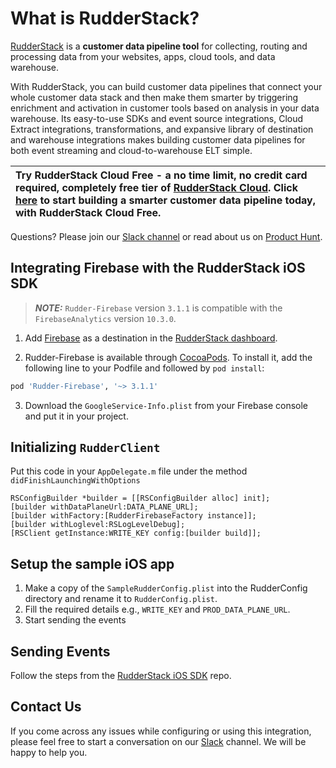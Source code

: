 # What is RudderStack?

[RudderStack](https://rudderstack.com/) is a **customer data pipeline tool** for collecting, routing and processing data from your websites, apps, cloud tools, and data warehouse.

With RudderStack, you can build customer data pipelines that connect your whole customer data stack and then make them smarter by triggering enrichment and activation in customer tools based on analysis in your data warehouse. Its easy-to-use SDKs and event source integrations, Cloud Extract integrations, transformations, and expansive library of destination and warehouse integrations makes building customer data pipelines for both event streaming and cloud-to-warehouse ELT simple. 

| Try **RudderStack Cloud Free** - a no time limit, no credit card required, completely free tier of [RudderStack Cloud](https://resources.rudderstack.com/rudderstack-cloud). Click [here](https://app.rudderlabs.com/signup?type=freetrial) to start building a smarter customer data pipeline today, with RudderStack Cloud Free. |
|:------|

Questions? Please join our [Slack channel](https://resources.rudderstack.com/join-rudderstack-slack) or read about us on [Product Hunt](https://www.producthunt.com/posts/rudderstack).

## Integrating Firebase with the RudderStack iOS SDK

> **_NOTE:_** `Rudder-Firebase` version `3.1.1` is compatible with the `FirebaseAnalytics` version `10.3.0`. 

1. Add [Firebase](http://firebase.google.com) as a destination in the [RudderStack dashboard](https://app.rudderstack.com/).

2. Rudder-Firebase is available through [CocoaPods](https://cocoapods.org). To install it, add the following line to your Podfile and followed by `pod install`:

```ruby
pod 'Rudder-Firebase', '~> 3.1.1'
```

3. Download the `GoogleService-Info.plist` from your Firebase console and put it in your project.

## Initializing ```RudderClient```

Put this code in your ```AppDelegate.m``` file under the method ```didFinishLaunchingWithOptions```
```
RSConfigBuilder *builder = [[RSConfigBuilder alloc] init];
[builder withDataPlaneUrl:DATA_PLANE_URL];
[builder withFactory:[RudderFirebaseFactory instance]];
[builder withLoglevel:RSLogLevelDebug];
[RSClient getInstance:WRITE_KEY config:[builder build]];
```

## Setup the sample iOS app

1. Make a copy of the `SampleRudderConfig.plist` into the RudderConfig directory and rename it to `RudderConfig.plist`.
2. Fill the required details e.g., `WRITE_KEY` and `PROD_DATA_PLANE_URL`.
3. Start sending the events

## Sending Events

Follow the steps from the [RudderStack iOS SDK](https://github.com/rudderlabs/rudder-sdk-ios#sending-events) repo.

## Contact Us

If you come across any issues while configuring or using this integration, please feel free to start a conversation on our [Slack](https://resources.rudderstack.com/join-rudderstack-slack) channel. We will be happy to help you.
